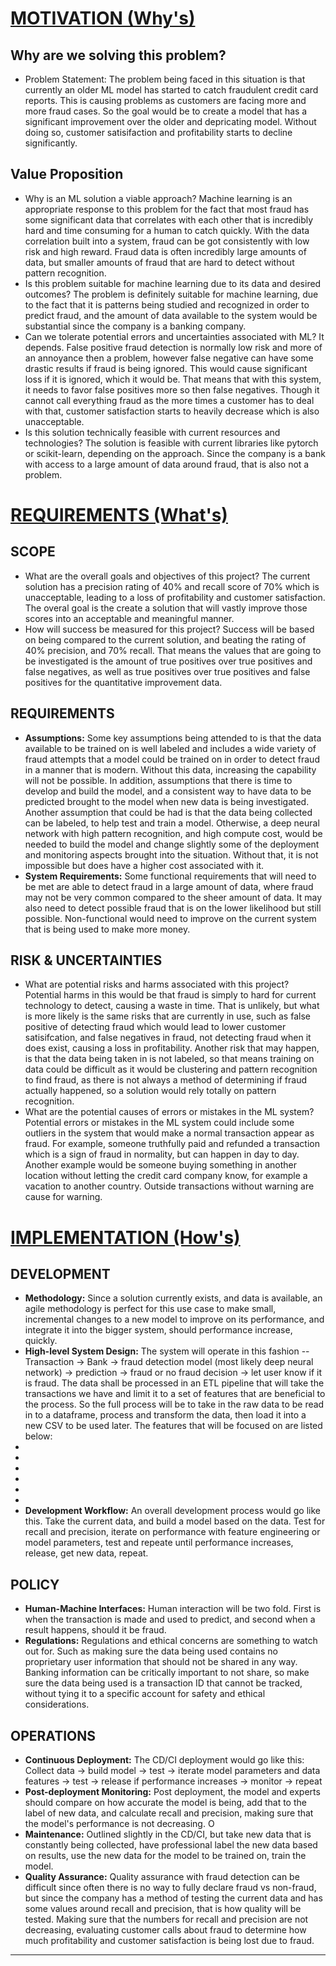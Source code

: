 # <u>MOTIVATION (Why's)</u>

## Why are we solving this problem?

* Problem Statement: The problem being faced in this situation is that currently an older ML model has started to catch fraudulent credit card reports. This is causing problems as customers are facing more and more fraud cases. So the goal would be to create a model that has a significant improvement over the older and depricating model. Without doing so, customer satisifaction and profitability starts to decline significantly.  

## Value Proposition

* Why is an ML solution a viable approach? 
Machine learning is an appropriate response to this problem for the fact that most fraud has some significant data that correlates with each other that is incredibly hard and time consuming for a human to catch quickly. With the data correlation built into a system, fraud can be got consistently with low risk and high reward. Fraud data is often incredibly large amounts of data, but smaller amounts of fraud that are hard to detect without pattern recognition.
* Is this problem suitable for machine learning due to its data and desired outcomes?
The problem is definitely suitable for machine learning, due to the fact that it is patterns being studied and recognized in order to predict fraud, and the amount of data available to the system would be substantial since the company is a banking company.
* Can we tolerate potential errors and uncertainties associated with ML?
It depends. False positive fraud detection is normally low risk and more of an annoyance then a problem, however false negative can have some drastic results if fraud is being ignored. This would cause significant loss if it is ignored, which it would be. That means that with this system, it needs to favor false positives more so then false negatives. Though it cannot call everything fraud as the more times a customer has to deal with that, customer satisfaction starts to heavily decrease which is also unacceptable. 
* Is this solution technically feasible with current resources and technologies?
The solution is feasible with current libraries like pytorch or scikit-learn, depending on the approach. Since the company is a bank with access to a large amount of data around fraud, that is also not a problem.

# <u>REQUIREMENTS (What's)</u>

## SCOPE

* What are the overall goals and objectives of this project?
The current solution has a precision rating of 40% and recall score of 70% which is unacceptable, leading to a loss of profitability and  customer satisfaction. The overal goal is the create a solution that will vastly improve those scores into an acceptable and meaningful manner. 
* How will success be measured for this project?
Success will be based on being  compared to the current solution, and beating the rating of 40% precision, and 70% recall. That means the values that are going to be investigated is the amount of true positives over true positives and false negatives, as well as true positives over true positives and false positives for the quantitative improvement data. 

## REQUIREMENTS

* **Assumptions:** Some key assumptions being attended to is that the data available to be trained on is well labeled and includes a wide variety of fraud attempts that a model could be trained on in order to detect fraud in a manner that is modern. Without this data, increasing the capability will not be possible. In addition, assumptions that there is time to develop and build the model, and a consistent way to have data to be predicted brought to the model when new data is being investigated. Another assumption that could be had is that the data being collected can be labeled, to help test and train a model. Otherwise, a deep neural network with high pattern recognition, and high compute cost, would be needed to build the model and change slightly some of the deployment and monitoring aspects brought into the situation. Without that, it is not impossible but does have a higher cost associated with it. 
* **System Requirements:** Some functional requirements that will need to be met are able to detect fraud in a large amount of data, where fraud may not be very common compared to the sheer amount of data. It may also need to detect possible fraud that is on the lower likelihood but still possible. Non-functional would need to improve on the current system that is being used to make more money. 

## RISK & UNCERTAINTIES

* What are potential risks and harms associated with this project?
Potential harms in this would be that fraud is simply to hard for current technology to detect, causing a waste in time. That is unlikely, but what is more likely is the same risks that are currently in use, such as false positive of detecting fraud which would lead to lower customer satisifcation, and false negatives in fraud, not detecting fraud when it does exist, causing a loss in profitability. Another risk that may happen, is that the data being taken in is not labeled, so that means training on data could be difficult as it would be clustering and pattern recognition to find fraud, as there is not always a method of determining if fraud actually happened, so a solution would rely totally on pattern recognition. 
* What are the potential causes of errors or mistakes in the ML system?
Potential errors or mistakes in the ML system could include some outliers in the system that would make a normal transaction appear as fraud. For example, someone truthfully paid and refunded a transaction which is a sign of fraud in normality, but can happen in day to day. Another example would be someone buying something in another location without letting the credit card company know, for example a vacation to another country. Outside transactions without warning are cause for warning. 

# <u>IMPLEMENTATION (How's)</u>

## DEVELOPMENT

* **Methodology:** Since a solution currently exists, and data is available, an agile methodology is perfect for this use case to make small, incremental changes to a new model to improve on its performance, and integrate it into the bigger system, should performance increase, quickly.
* **High-level System Design:** The system will operate in this fashion -- Transaction -> Bank -> fraud detection model (most likely deep neural network) -> prediction -> fraud or no fraud decision -> let user know if it is fraud. The data shall be processed in an ETL pipeline that will take the transactions we have and limit it to a set of features that are beneficial to the process. So the full process will be to take in the raw data to be read in to a dataframe, process and transform the data, then load it into a new CSV to be used later. The features that will be focused on are listed below:
*  
* 
* 
* 
* 
* 
* **Development Workflow:** An overall development process would go like this. Take the current data, and build a model based on the data. Test for recall and precision, iterate on performance with feature engineering or model parameters, test and repeate until performance increases, release, get new data, repeat.

## POLICY

* **Human-Machine Interfaces:** Human interaction will be two fold. First is when the transaction is made and used to predict, and second when a result happens, should it be fraud.
* **Regulations:** Regulations and ethical concerns are something to watch out for. Such as making sure the data being used contains no proprietary user information that should not be shared in any way. Banking information can be critically important to not share, so make sure the data being used is a transaction ID that cannot be tracked, without tying it to a specific account for safety and ethical considerations.

## OPERATIONS

* **Continuous Deployment:** The CD/CI deployment would go like this: Collect  data -> build model -> test -> iterate model parameters and data features -> test -> release if performance increases -> monitor -> repeat
* **Post-deployment Monitoring:** Post deployment, the model and experts should compare on how accurate the model is being, add that to the label of new data, and calculate recall and precision, making sure that the model's performance is not decreasing. O
* **Maintenance:** Outlined slightly in the CD/CI, but take new data that is constantly being collected, have professional label the new data based on results, use the new data for the model to be trained on, train the model. 
* **Quality Assurance:** Quality assurance with fraud detection can be difficult since often there is no way to fully declare fraud vs non-fraud, but since the company has a method of testing the current data and has some values around recall and precision, that is how quality will be tested. Making sure that the numbers for recall and precision are not decreasing, evaluating customer calls about fraud to determine how much profitability and customer satisfaction is being lost due to fraud. 

---